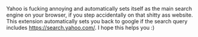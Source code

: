 Yahoo is fucking annoying and automatically sets itself as the main search engine on your browser, if you step accidentally on that shitty ass website.
This extension automatically sets you back to google if the search query includes https://search.yahoo.com/.
I hope this helps you :)
